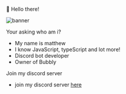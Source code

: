 👋 Hello there!

![banner](https://avatars.githubusercontent.com/u/68120990?s=460&u=b66384a1eb4d12883ff50a16476233fcdf34ce84&v=4)

Your asking who am i?
- My name is matthew
- I know JavaScript, typeScript and lot more!
- Discord bot developer
- Owner of Bubbly

Join my discord server
- join my discord server [here](https://discord.gg/quwYTbB7cy)
